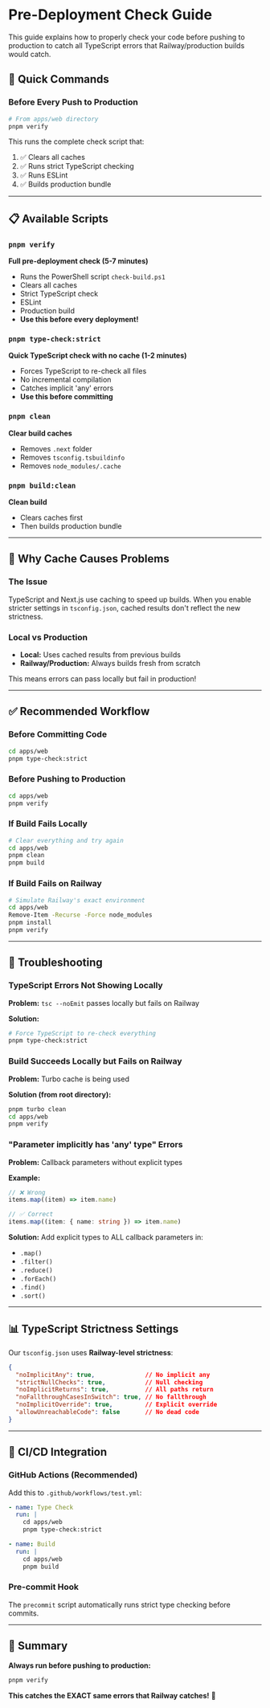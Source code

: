 # Pre-Deployment Check Guide

This guide explains how to properly check your code before pushing to production to catch all TypeScript errors that Railway/production builds would catch.

## 🎯 Quick Commands

### Before Every Push to Production

```bash
# From apps/web directory
pnpm verify
```

This runs the complete check script that:
1. ✅ Clears all caches
2. ✅ Runs strict TypeScript checking
3. ✅ Runs ESLint
4. ✅ Builds production bundle

---

## 📋 Available Scripts

### `pnpm verify`
**Full pre-deployment check (5-7 minutes)**
- Runs the PowerShell script `check-build.ps1`
- Clears all caches
- Strict TypeScript check
- ESLint
- Production build
- **Use this before every deployment!**

### `pnpm type-check:strict`
**Quick TypeScript check with no cache (1-2 minutes)**
- Forces TypeScript to re-check all files
- No incremental compilation
- Catches implicit 'any' errors
- **Use this before committing**

### `pnpm clean`
**Clear build caches**
- Removes `.next` folder
- Removes `tsconfig.tsbuildinfo`
- Removes `node_modules/.cache`

### `pnpm build:clean`
**Clean build**
- Clears caches first
- Then builds production bundle

---

## 🚨 Why Cache Causes Problems

### The Issue
TypeScript and Next.js use caching to speed up builds. When you enable stricter settings in `tsconfig.json`, cached results don't reflect the new strictness.

### Local vs Production
- **Local:** Uses cached results from previous builds
- **Railway/Production:** Always builds fresh from scratch

This means errors can pass locally but fail in production!

---

## ✅ Recommended Workflow

### Before Committing Code
```bash
cd apps/web
pnpm type-check:strict
```

### Before Pushing to Production
```bash
cd apps/web
pnpm verify
```

### If Build Fails Locally
```bash
# Clear everything and try again
cd apps/web
pnpm clean
pnpm build
```

### If Build Fails on Railway
```bash
# Simulate Railway's exact environment
cd apps/web
Remove-Item -Recurse -Force node_modules
pnpm install
pnpm verify
```

---

## 🔧 Troubleshooting

### TypeScript Errors Not Showing Locally

**Problem:** `tsc --noEmit` passes locally but fails on Railway

**Solution:**
```bash
# Force TypeScript to re-check everything
pnpm type-check:strict
```

### Build Succeeds Locally but Fails on Railway

**Problem:** Turbo cache is being used

**Solution (from root directory):**
```bash
pnpm turbo clean
cd apps/web
pnpm verify
```

### "Parameter implicitly has 'any' type" Errors

**Problem:** Callback parameters without explicit types

**Example:**
```typescript
// ❌ Wrong
items.map((item) => item.name)

// ✅ Correct
items.map((item: { name: string }) => item.name)
```

**Solution:** Add explicit types to ALL callback parameters in:
- `.map()`
- `.filter()`
- `.reduce()`
- `.forEach()`
- `.find()`
- `.sort()`

---

## 📊 TypeScript Strictness Settings

Our `tsconfig.json` uses **Railway-level strictness**:

```json
{
  "noImplicitAny": true,              // No implicit any
  "strictNullChecks": true,           // Null checking
  "noImplicitReturns": true,          // All paths return
  "noFallthroughCasesInSwitch": true, // No fallthrough
  "noImplicitOverride": true,         // Explicit override
  "allowUnreachableCode": false       // No dead code
}
```

---

## 🎯 CI/CD Integration

### GitHub Actions (Recommended)
Add this to `.github/workflows/test.yml`:

```yaml
- name: Type Check
  run: |
    cd apps/web
    pnpm type-check:strict

- name: Build
  run: |
    cd apps/web
    pnpm build
```

### Pre-commit Hook
The `precommit` script automatically runs strict type checking before commits.

---

## 📝 Summary

**Always run before pushing to production:**
```bash
pnpm verify
```

**This catches the EXACT same errors that Railway catches!** 🎯
